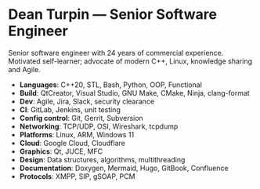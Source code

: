 # Dean Turpin &mdash; Senior Software Engineer

Senior software engineer with 24 years of commercial experience. Motivated
self-learner; advocate of modern C++, Linux, knowledge sharing and Agile.

- __Languages__: C++20, STL, Bash, Python, OOP, Functional
- __Build__: QtCreator, Visual Studio, GNU Make, CMake, Ninja, clang-format
- __Dev__: Agile, Jira, Slack, security clearance
- __CI__: GitLab, Jenkins, unit testing
- __Config control__: Git, Gerrit, Subversion
- __Networking__: TCP/UDP, OSI, Wireshark, tcpdump
- __Platforms__: Linux, ARM, Windows 11
- __Cloud__: Google Cloud, Cloudflare
- __Graphics__: Qt, JUCE, MFC
- __Design__: Data structures, algorithms, multithreading
- __Documentation__: Doxygen, Mermaid, Hugo, GitBook, Confluence
- __Protocols__: XMPP, SIP, gSOAP, PCM

